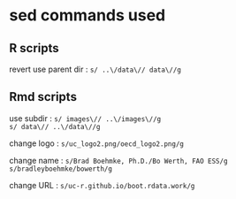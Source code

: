 # sed commands used


## R scripts

revert use parent dir
:   `s/ ..\/data\// data\//g`


## Rmd scripts

use subdir
:   `s/ images\// ..\/images\//g`  
	`s/ data\// ..\/data\//g`

change logo
:   `s/uc_logo2.png/oecd_logo2.png/g`

change name
:   `s/Brad Boehmke, Ph.D./Bo Werth, FAO ESS/g`  
	`s/bradleyboehmke/bowerth/g`

change URL
:   `s/uc-r.github.io/boot.rdata.work/g`
